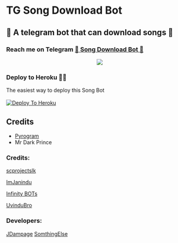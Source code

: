# TG Song Download  Bot
##  🎹 A telegram bot that can download songs 🎸
### Reach me on Telegram [🎹 Song Download Bot 🎸](http://t.me/SLSongDL_Bot)
<p align="center">
  <img src="https://telegra.ph/file/dcc1b80b52420cf624753.jpg">
</p>




### Deploy to Heroku 🏃‍♂

The easiest way to deploy this Song Bot  <br><br>
[![Deploy To Heroku](https://www.herokucdn.com/deploy/button.svg)](https://heroku.com/deploy?template=https://github.com/UvinduBro/UBSongBot)


## Credits

- [Pyrogram](https://github.com/pyrogram)
- Mr Dark Prince

### Credits:

[scprojectslk](https://github.com/scprojectslk)

[ImJanindu](https://github.com/ImJanindu)

[Infinity BOTs](https://t.me/Infinity_BOTs)

[UvinduBro](https://t.me/Uvindu_Bro)

### Developers:
[JDampage](https://t.me/JDampage)
[SomthingElse](https://t.me/Zomething_else)

